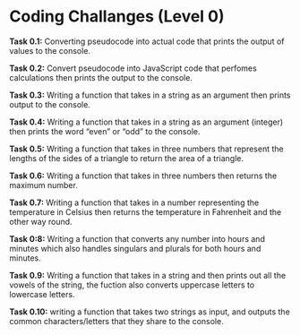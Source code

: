 # Coding Challanges (Level 0)

**Task 0.1:** 
Converting pseudocode into actual code that prints the output of values to the console.

**Task 0.2:** 
Convert pseudocode into JavaScript code that perfomes calculations then prints the output to the console.

**Task 0.3:** 
Writing a function that takes in a string as an argument then prints output to the console.

**Task 0.4:** 
Writing a function that takes in a string as an argument (integer) then prints the word “even” or “odd” to the console.

**Task 0.5:** 
Writing a function that takes in three numbers that represent the lengths of the sides of a triangle to return the area of a triangle.

**Task 0.6:** 
Writing a function that takes in three numbers then returns the maximum number.

**Task 0.7:** 
Writing a function that takes in a number representing the temperature in Celsius then returns the temperature in Fahrenheit and the other way round.

**Task 0:8:** 
Writing a function that converts any number into hours and minutes which also handles singulars and plurals for both hours and minutes.

**Task 0.9:** 
Writing a function that takes in a string and then prints out all the vowels of the string, the fuction also converts uppercase letters to lowercase letters.

**Task 0.10:** 
writing a function that takes two strings as input, and outputs the common characters/letters that they share to the console.